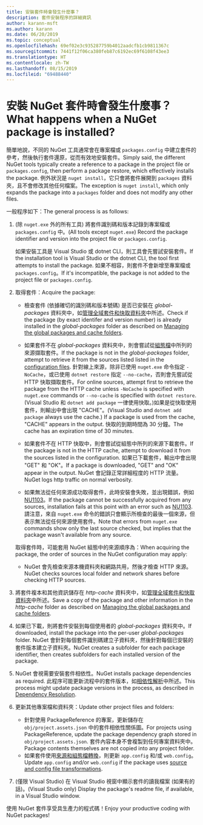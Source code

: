 ```yaml
---
title: 安裝套件時會發生什麼事？
description: 套件安裝程序的詳細資訊
author: karann-msft
ms.author: karann
ms.date: 06/20/2019
ms.topic: conceptual
ms.openlocfilehash: 69ef02e3c935287759b4012aadcfb1cb9811367c
ms.sourcegitcommit: 7441f12f06ca380feb87c6192ec69f6108f43ee3
ms.translationtype: HT
ms.contentlocale: zh-TW
ms.lasthandoff: 08/15/2019
ms.locfileid: "69488440"
---
```

# <a name="what-happens-when-a-nuget-package-is-installed"></a><span data-ttu-id="67b05-103">安裝 NuGet 套件時會發生什麼事？</span><span class="sxs-lookup"><span data-stu-id="67b05-103">What happens when a NuGet package is installed?</span></span>

<span data-ttu-id="67b05-104">簡單地說，不同的 NuGet 工具通常會在專案檔或 `packages.config` 中建立套件的參考，然後執行套件還原，從而有效地安裝套件。</span><span class="sxs-lookup"><span data-stu-id="67b05-104">Simply said, the different NuGet tools typically create a reference to a package in the project file or `packages.config`, then perform a package restore, which effectively installs the package.</span></span> <span data-ttu-id="67b05-105">例外狀況是 `nuget install`，它只會將套件展開到 `packages` 資料夾，且不會修改其他任何檔案。</span><span class="sxs-lookup"><span data-stu-id="67b05-105">The exception is `nuget install`, which only expands the package into a `packages` folder and does not modify any other files.</span></span>

<span data-ttu-id="67b05-106">一般程序如下：</span><span class="sxs-lookup"><span data-stu-id="67b05-106">The general process is as follows:</span></span>

1. <span data-ttu-id="67b05-107">(除 `nuget.exe` 外的所有工具) 將套件識別碼和版本記錄到專案檔或 `packages.config` 中。</span><span class="sxs-lookup"><span data-stu-id="67b05-107">(All tools except `nuget.exe`) Record the package identifier and version into the project file or `packages.config`.</span></span>

   <span data-ttu-id="67b05-108">如果安裝工具是 Visual Studio 或 dotnet CLI，則工具會先嘗試安裝套件。</span><span class="sxs-lookup"><span data-stu-id="67b05-108">If the installation tool is Visual Studio or the dotnet CLI, the tool first attempts to install the package.</span></span> <span data-ttu-id="67b05-109">如果不相容，則套件不會新增至專案檔或 `packages.config`。</span><span class="sxs-lookup"><span data-stu-id="67b05-109">If it's incompatible, the package is not added to the project file or `packages.config`.</span></span>

2. <span data-ttu-id="67b05-110">取得套件：</span><span class="sxs-lookup"><span data-stu-id="67b05-110">Acquire the package:</span></span>
   - <span data-ttu-id="67b05-111">檢查套件 (依據確切的識別碼和版本號碼) 是否已安裝在 *global-packages* 資料夾中，如[管理全域套件和快取資料夾](../consume-packages/managing-the-global-packages-and-cache-folders.md)中所述。</span><span class="sxs-lookup"><span data-stu-id="67b05-111">Check if the package (by exact identifer and version number) is already installed in the *global-packages* folder as described on [Managing the global packages and cache folders](../consume-packages/managing-the-global-packages-and-cache-folders.md).</span></span>

   - <span data-ttu-id="67b05-112">如果套件不在 *global-packages* 資料夾中，則會嘗試從[組態檔](../consume-packages/Configuring-NuGet-Behavior.md)中所列的來源擷取套件。</span><span class="sxs-lookup"><span data-stu-id="67b05-112">If the package is not in the *global-packages* folder, attempt to retrieve it from the sources listed listed in the [configuration files](../consume-packages/Configuring-NuGet-Behavior.md).</span></span> <span data-ttu-id="67b05-113">針對線上來源，除非已使用 `nuget.exe` 命令指定 `-NoCache`，或已使用 `dotnet restore` 指定 `--no-cache`，否則會先嘗試從 HTTP 快取擷取套件。</span><span class="sxs-lookup"><span data-stu-id="67b05-113">For online sources, attempt first to retrieve the package from the HTTP cache unless `-NoCache` is specified with `nuget.exe` commands or `--no-cache` is specified with `dotnet restore`.</span></span> <span data-ttu-id="67b05-114">(Visual Studio 和 `dotnet add package` 一律使用快取。)如果是從快取使用套件，則輸出中會出現 "CACHE"。</span><span class="sxs-lookup"><span data-stu-id="67b05-114">(Visual Studio and `dotnet add package` always use the cache.) If a package is used from the cache, "CACHE" appears in the output.</span></span> <span data-ttu-id="67b05-115">快取的到期時間為 30 分鐘。</span><span class="sxs-lookup"><span data-stu-id="67b05-115">The cache has an expiration time of 30 minutes.</span></span>

   - <span data-ttu-id="67b05-116">如果套件不在 HTTP 快取中，則會嘗試從組態中所列的來源下載套件。</span><span class="sxs-lookup"><span data-stu-id="67b05-116">If the package is not in the HTTP cache, attempt to download it from the sources listed in the configuration.</span></span> <span data-ttu-id="67b05-117">如果已下載套件，輸出中會出現 "GET" 和 "OK"。</span><span class="sxs-lookup"><span data-stu-id="67b05-117">If a package is downloaded, "GET" and "OK" appear in the output.</span></span> <span data-ttu-id="67b05-118">NuGet 會記錄正常詳細程度的 HTTP 流量。</span><span class="sxs-lookup"><span data-stu-id="67b05-118">NuGet logs http traffic on normal verbosity.</span></span>

   - <span data-ttu-id="67b05-119">如果無法從任何來源成功取得套件，此時安裝會失敗，並出現錯誤，例如 [NU1103](../reference/errors-and-warnings/NU1103.md)。</span><span class="sxs-lookup"><span data-stu-id="67b05-119">If the package cannot be successfully acquired from any sources, installation fails at this point with an error such as [NU1103](../reference/errors-and-warnings/NU1103.md).</span></span> <span data-ttu-id="67b05-120">請注意，來自 `nuget.exe` 命令的錯誤只會顯示所檢查的最後一個來源，但表示無法從任何來源使用套件。</span><span class="sxs-lookup"><span data-stu-id="67b05-120">Note that errors from `nuget.exe` commands show only the last source checked, but implies that the package wasn't available from any source.</span></span>

   <span data-ttu-id="67b05-121">取得套件時，可能套用 NuGet 組態中的來源順序為：</span><span class="sxs-lookup"><span data-stu-id="67b05-121">When acquiring the package, the order of sources in the NuGet configuration may apply:</span></span>

   - <span data-ttu-id="67b05-122">NuGet 會先檢查來源本機資料夾和網路共用，然後才檢查 HTTP 來源。</span><span class="sxs-lookup"><span data-stu-id="67b05-122">NuGet checks sources local folder and network shares before checking HTTP sources.</span></span>

3. <span data-ttu-id="67b05-123">將套件複本和其他資訊儲存在 *http-cache* 資料夾中，如[管理全域套件和快取資料夾](../consume-packages/managing-the-global-packages-and-cache-folders.md)中所述。</span><span class="sxs-lookup"><span data-stu-id="67b05-123">Save a copy of the package and other information in the *http-cache* folder as described on [Managing the global packages and cache folders](../consume-packages/managing-the-global-packages-and-cache-folders.md).</span></span>

4. <span data-ttu-id="67b05-124">如果已下載，則將套件安裝到每個使用者的 *global-packages* 資料夾中。</span><span class="sxs-lookup"><span data-stu-id="67b05-124">If downloaded, install the package into the per-user *global-packages* folder.</span></span> <span data-ttu-id="67b05-125">NuGet 會針對每個套件識別碼建立子資料夾，然後針對每個已安裝的套件版本建立子資料夾。</span><span class="sxs-lookup"><span data-stu-id="67b05-125">NuGet creates a subfolder for each package identifier, then creates subfolders for each installed version of the package.</span></span>

5. <span data-ttu-id="67b05-126">NuGet 會視需要安裝套件相依性。</span><span class="sxs-lookup"><span data-stu-id="67b05-126">NuGet installs package dependencies as required.</span></span> <span data-ttu-id="67b05-127">此程序可能更新流程中的套件版本，如[相依性解析](../concepts/dependency-resolution.md)中所述。</span><span class="sxs-lookup"><span data-stu-id="67b05-127">This process might update package versions in the process, as described in [Dependency Resolution](../concepts/dependency-resolution.md).</span></span>

6. <span data-ttu-id="67b05-128">更新其他專案檔和資料夾：</span><span class="sxs-lookup"><span data-stu-id="67b05-128">Update other project files and folders:</span></span>

    - <span data-ttu-id="67b05-129">針對使用 PackageReference 的專案，更新儲存在 `obj/project.assets.json` 中的套件相依性關係圖。</span><span class="sxs-lookup"><span data-stu-id="67b05-129">For projects using PackageReference, update the package dependency graph stored in `obj/project.assets.json`.</span></span> <span data-ttu-id="67b05-130">套件內容本身不會複製到任何專案資料夾中。</span><span class="sxs-lookup"><span data-stu-id="67b05-130">Package contents themselves are not copied into any project folder.</span></span>
    - <span data-ttu-id="67b05-131">如果套件使用[來源和組態檔轉換](../create-packages/source-and-config-file-transformations.md)，則更新 `app.config` 和/或 `web.config`。</span><span class="sxs-lookup"><span data-stu-id="67b05-131">Update `app.config` and/or `web.config` if the package uses [source and config file transformations](../create-packages/source-and-config-file-transformations.md).</span></span>

7. <span data-ttu-id="67b05-132">(僅限 Visual Studio) 在 Visual Studio 視窗中顯示套件的讀我檔案 (如果有的話)。</span><span class="sxs-lookup"><span data-stu-id="67b05-132">(Visual Studio only) Display the package's readme file, if available, in a Visual Studio window.</span></span>

<span data-ttu-id="67b05-133">使用 NuGet 套件享受具生產力的程式碼！</span><span class="sxs-lookup"><span data-stu-id="67b05-133">Enjoy your productive coding with NuGet packages!</span></span>
